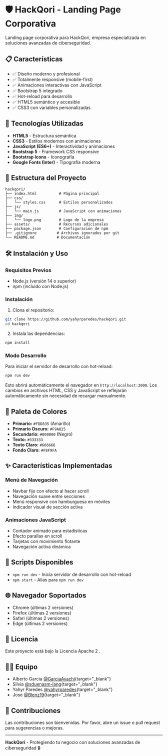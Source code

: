 # 🛡️ HackQori - Landing Page Corporativa

Landing page corporativa para HackQori, empresa especializada en soluciones avanzadas de ciberseguridad.

## 📋 Características

- ✅ Diseño moderno y profesional
- ✅ Totalmente responsive (mobile-first)
- ✅ Animaciones interactivas con JavaScript
- ✅ Bootstrap 5 integrado
- ✅ Hot-reload para desarrollo
- ✅ HTML5 semántico y accesible
- ✅ CSS3 con variables personalizadas 

## 🚀 Tecnologías Utilizadas

- **HTML5** - Estructura semántica
- **CSS3** - Estilos modernos con animaciones
- **JavaScript (ES6+)** - Interactividad y animaciones
- **Bootstrap 5** - Framework CSS responsive
- **Bootstrap Icons** - Iconografía
- **Google Fonts (Inter)** - Tipografía moderna

## 📁 Estructura del Proyecto

```
hackqori/
├── index.html          # Página principal
├── css/
│   └── styles.css      # Estilos personalizados
├── js/
│   └── main.js         # JavaScript con animaciones
├── img/
│   └── logo.png        # Logo de la empresa
├── assets/             # Recursos adicionales
├── package.json        # Configuración de npm
├── .gitignore         # Archivos ignorados por git
└── README.md          # Documentación
```

## 🛠️ Instalación y Uso

### Requisitos Previos

- Node.js (versión 14 o superior)
- npm (incluido con Node.js)

### Instalación

1. Clona el repositorio:
```bash
git clone https://github.com/yahyrparedes/hackqori.git
cd hackqori
```

2. Instala las dependencias:
```bash
npm install
```

### Modo Desarrollo

Para iniciar el servidor de desarrollo con hot-reload:

```bash
npm run dev
```

Esto abrirá automáticamente el navegador en `http://localhost:3000`. Los cambios en archivos HTML, CSS y JavaScript se reflejarán automáticamente sin necesidad de recargar manualmente.
 
## 🎨 Paleta de Colores

- **Primario:** `#FDD835` (Amarillo)
- **Primario Oscuro:** `#F9A825`
- **Secundario:** `#000000` (Negro)
- **Texto:** `#333333`
- **Texto Claro:** `#666666`
- **Fondo Claro:** `#F8F9FA`

## ✨ Características Implementadas

### Menú de Navegación
- Navbar fijo con efecto al hacer scroll
- Navegación suave entre secciones
- Menú responsive con hamburguesa en móviles
- Indicador visual de sección activa
 
### Animaciones JavaScript
- Contador animado para estadísticas
- Efecto parallax en scroll
- Tarjetas con movimiento flotante
- Navegación activa dinámica 

## 📝 Scripts Disponibles

- `npm run dev` - Inicia servidor de desarrollo con hot-reload
- `npm start` - Alias para `npm run dev`

## 🌐 Navegador Soportados

- Chrome (últimas 2 versiones)
- Firefox (últimas 2 versiones)
- Safari (últimas 2 versiones)
- Edge (últimas 2 versiones)

## 📄 Licencia

Este proyecto está bajo la Licencia Apache 2 .

## 👨‍💻 Equipo  
- Alberto Garcia [@GarciaAyachi](https://github.com/GarciaAyachi){target="_blank"}
- Silvia [@sduenasm-lang](https://github.com/sduenasm-lang){target="_blank"}
- Yahyr Paredes [@yahyrparedes](https://github.com/yahyrparedes){target="_blank"}
- Jose [@Blenz19](https://github.com/Blenz19){target="_blank"}

## 🤝 Contribuciones

Las contribuciones son bienvenidas. Por favor, abre un issue o pull request para sugerencias o mejoras.

---

**HackQori** - Protegiendo tu negocio con soluciones avanzadas de ciberseguridad 🔒

